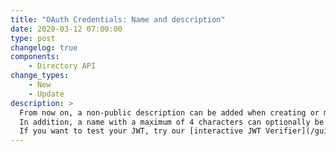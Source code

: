 ```yaml
---
title: "OAuth Credentials: Name and description"
date: 2020-03-12 07:00:00
type: post
changelog: true
components:
    - Directory API
change_types:
    - New
    - Update
description: >
  From now on, a non-public description can be added when creating or modifying OAuth credentials.<br><br>
  In addition, a name with a maximum of 4 characters can optionally be added. This extends the audience (`aud`) of the JSON Web token. If the audience was `my_app` it can now also be `my_app/{credentials_name}` if a name is given. The name must be unique within your app. However, other apps may have the same name, so you need to check the app name as well.<br><br>
  If you want to test your JWT, try our [interactive JWT Verifier](/guide/jwt/).
---
```

